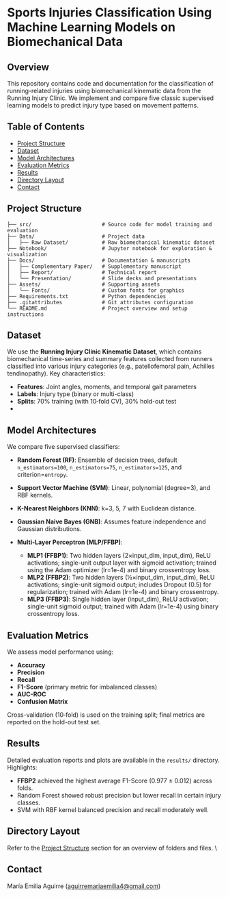 # Sports Injuries Classification Using Machine Learning Models on Biomechanical Data

## Overview

This repository contains code and documentation for the classification of running-related injuries using biomechanical kinematic data from the Running Injury Clinic. We implement and compare five classic supervised learning models to predict injury type based on movement patterns.

## Table of Contents

* [Project Structure](#project-structure)
* [Dataset](#dataset)
* [Model Architectures](#model-architectures)
* [Evaluation Metrics](#evaluation-metrics)
* [Results](#results)
* [Directory Layout](#directory-layout)
* [Contact](#contact)
  
## Project Structure
```
├── src/                       # Source code for model training and evaluation
├── Data/                      # Project data
│   ├── Raw Dataset/           # Raw biomechanical kinematic dataset
├── Notebook/                  # Jupyter notebook for exploration & visualization
├── Docs/                      # Documentation & manuscripts
│   ├── Complementary Paper/   # Supplementary manuscript 
│   ├── Report/                # Technical report
│   └── Presentation/          # Slide decks and presentations
├── Assets/                    # Supporting assets
│   └── Fonts/                 # Custom fonts for graphics
├── Requirements.txt           # Python dependencies
├── .gitattributes             # Git attributes configuration
└── README.md                  # Project overview and setup instructions
```

## Dataset

We use the **Running Injury Clinic Kinematic Dataset**, which contains biomechanical time-series and summary features collected from runners classified into various injury categories (e.g., patellofemoral pain, Achilles tendinopathy). Key characteristics:

* **Features**: Joint angles, moments, and temporal gait parameters
* **Labels**: Injury type (binary or multi-class)
* **Splits**: 70% training (with 10‑fold CV), 30% hold-out test
* 

## Model Architectures

We compare five supervised classifiers:

* **Random Forest (RF)**: Ensemble of decision trees, default `n_estimators=100`, `n_estimators=75`, `n_estimators=125`, and criterion=`entropy`.
* **Support Vector Machine (SVM)**: Linear, polynomial (degree=3), and RBF kernels.
* **K-Nearest Neighbors (KNN)**: k=3, 5, 7 with Euclidean distance.
* **Gaussian Naive Bayes (GNB)**: Assumes feature independence and Gaussian distributions.
* **Multi-Layer Perceptron (MLP/FFBP)**:

  * **MLP1 (FFBP1)**: Two hidden layers (2×input\_dim, input\_dim), ReLU activations; single-unit output layer with sigmoid activation; trained using the Adam optimizer (lr=1e-4) and binary crossentropy loss.
  * **MLP2 (FFBP2)**: Two hidden layers (½×input\_dim, input\_dim), ReLU activations; single-unit sigmoid output; includes Dropout (0.5) for regularization; trained with Adam (lr=1e-4) and binary crossentropy.
  * **MLP3 (FFBP3)**: Single hidden layer (input\_dim), ReLU activation; single-unit sigmoid output; trained with Adam (lr=1e-4) using binary crossentropy loss.

## Evaluation Metrics

We assess model performance using:

* **Accuracy**
* **Precision**
* **Recall**
* **F1-Score** (primary metric for imbalanced classes)
* **AUC-ROC**
* **Confusion Matrix**

Cross-validation (10‑fold) is used on the training split; final metrics are reported on the hold-out test set.

## Results

Detailed evaluation reports and plots are available in the `results/` directory. Highlights:

* **FFBP2** achieved the highest average F1-Score (0.977 ± 0.012) across folds.
* Random Forest showed robust precision but lower recall in certain injury classes.
* SVM with RBF kernel balanced precision and recall moderately well.

## Directory Layout

Refer to the [Project Structure](#project-structure) section for an overview of folders and files.
\

## Contact

María Emilia Aguirre (aguirremariaemilia4@gmail.com)





